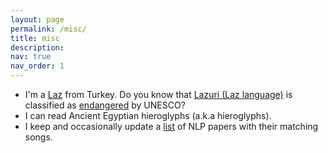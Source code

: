 ```yaml
---
layout: page
permalink: /misc/
title: misc
description:
nav: true
nav_order: 1
---
```


* I'm a [Laz](https://en.wikipedia.org/wiki/Laz_people) from Turkey. Do you know that [Lazuri (Laz language)](https://en.wikipedia.org/wiki/Laz_language) is classified as [endangered](https://en.wal.unesco.org/countries/turkiye/languages/laz) by UNESCO?
* I can read Ancient Egyptian hieroglyphs (a.k.a hieroglyphs).
* I keep and occasionally update a [list](https://twitter.com/KeremZaman3/status/1491126566780563456) of NLP papers with their matching songs.

